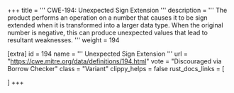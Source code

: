 +++
title = '''
CWE-194: Unexpected Sign Extension
'''
description	= '''
The product performs an operation on a number that causes it to be sign extended when it is transformed into a larger data type. When the original number is negative, this can produce unexpected values that lead to resultant weaknesses.
'''
weight = 194

[extra]
id = 194
name = '''
Unexpected Sign Extension
'''
url = "https://cwe.mitre.org/data/definitions/194.html"
vote = "Discouraged via Borrow Checker"
class = "Variant"
clippy_helps = false
rust_docs_links = [
	
]
+++
